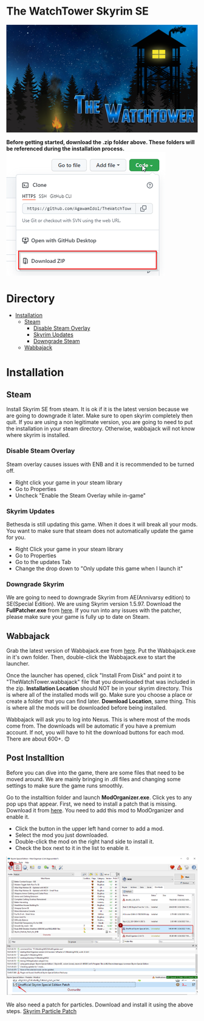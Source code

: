 # The WatchTower Skyrim SE
![TheWatchTower](https://github.com/AgawamIdol/TheWatchTowerSkyrimeSE/blob/main/images/invite_banner.png)

**Before getting started, download the .zip folder above. These folders will be referenced during the installation process.** 
![Zip](https://github.com/AgawamIdol/TheWatchTowerSkyrimeSE/blob/main/images/zip.png)

# Directory 
* [Installation](https://github.com/AgawamIdol/TheWatchTowerSkyrimeSE/edit/main/README.md#installation) 
  * [Steam](https://github.com/AgawamIdol/TheWatchTowerSkyrimeSE/edit/main/README.md#steam)  
    * [Disable Steam Overlay](https://github.com/AgawamIdol/TheWatchTowerSkyrimeSE/edit/main/README.md#disable-steam-overlay) 
    * [Skyrim Updates](https://github.com/AgawamIdol/TheWatchTowerSkyrimeSE/edit/main/README.md#skyrim-updates)
    * [Downgrade Steam](https://github.com/AgawamIdol/TheWatchTowerSkyrimeSE/edit/main/README.md#downgrade-skyrim)
   * [Wabbajack](https://github.com/AgawamIdol/TheWatchTowerSkyrimeSE/blob/main/README.md#wabbajack)

# Installation

## Steam
Install Skyrim SE from steam. It is ok if it is the latest version because we are going to downgrade it later. Make sure to open skyrim completely then quit. If you are using a non legitimate version, you are going to need to put the installation in your steam directory. Otherwise, wabbajack will not know where skyrim is installed. 

### Disable Steam Overlay
Steam overlay causes issues with ENB and it is recommended to be turned off. 
* Right click your game in your steam library
* Go to Properties
* Uncheck "Enable the Steam Overlay while in-game"

### Skyrim Updates
Bethesda is still updating this game. When it does it will break all your mods. You want to make sure that steam does not automatically update the game for you. 
* Right Click your game in your steam library
* Go to Properties
* Go to the updates Tab
* Change the drop down to "Only update this game when I launch it"

### Downgrade Skyrim
We are going to need to downgrade Skyrim from AE(Annivarsy edition) to SE(Special Edition). We are using Skyrim version 1.5.97. Download the **FullPatcher.exe** from [here](https://www.nexusmods.com/skyrimspecialedition/mods/57618?tab=files). If you run into any issues with the patcher, please make sure your game is fully up to date on Steam. 

## Wabbajack

Grab the latest version of Wabbajack.exe from [here](https://github.com/wabbajack-tools/wabbajack/releases). Put the Wabbajack.exe in it's own folder. Then, double-click the Wabbajack.exe to start the launcher. 

Once the launcher has opened, click "Install From Disk" and point it to "TheWatchTower.wabbajack" file that you downloaded that was included in the zip. **Installation Location** should NOT be in your skyrim directory. This is where all of the installed mods will go. Make sure you choose a place or create a folder that you can find later. **Download Location**, same thing. This is where all the mods will be downloaded before being installed. 

Wabbajack will ask you to log into Nexus. This is where most of the mods come from. The downloads will be automatic if you have a premium account. If not, you will have to hit the download buttons for each mod. There are about 600+. 😊

## Post Installtion

Before you can dive into the game, there are some files that need to be moved around. We are mainly bringing in .dll files and changing some settings to make sure the game runs smoothly. 

Go to the installtion folder and launch **ModOrganizer.exe**. Click yes to any pop ups that appear. First, we need to install a patch that is missing. Download it from [here](https://www.nexusmods.com/Core/Libs/Common/Widgets/DownloadPopUp?id=209150&game_id=1704). You need to add this mod to ModOrganizer and enable it. 

* Click the button in the upper left hand corner to add a mod. 
* Select the mod you just downloaded. 
* Double-click the mod on the right hand side to install it. 
* Check the box next to it in the list to enable it. 

![Download](https://github.com/AgawamIdol/TheWatchTowerSkyrimeSE/blob/main/images/Download.png)
![Enable](https://github.com/AgawamIdol/TheWatchTowerSkyrimeSE/blob/main/images/Enable.png)

We also need a patch for particles. Download and install it using the above steps. [Skyrim Particle Patch](https://mega.nz/file/vpNFFawJ#aqjydQJ_08uRRzXRdK8cJwg55RwXXK2hV_uT7xagzNM)


